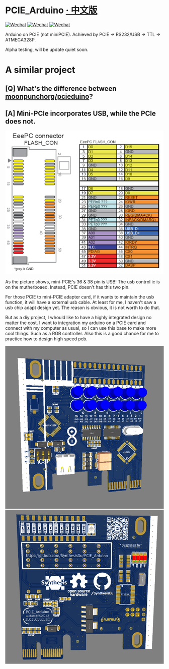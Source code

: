 # PCIE_Arduino [· 中文版](README/READMEcn.md)

[![Wechat](https://img.shields.io/badge/-VMA%E7%A1%AC%E4%BB%B6%E7%A4%BE-green?style=flat&logo=Wechat&logoColor=white)](https://mp.weixin.qq.com/mp/profile_ext?action=home&__biz=MzI1NDQ4MzIxMg==&scene=124&uin=&key=&devicetype=Windows+10+x64&version=63010043&lang=zh_CN&a8scene=7&fontgear=2)
[![Wechat](https://img.shields.io/badge/-SynthesisDu-green?style=flat&logo=Wechat&logoColor=white)](https://mp.weixin.qq.com/mp/profile_ext?action=home&__biz=MzIxODQ0NzQ1OQ==&scene=124&uin=&key=&devicetype=Windows+10+x64&version=63010043&lang=zh_CN&a8scene=7&fontgear=2)
[![Wechat](https://img.shields.io/badge/-RGB_YES-05bfdf?style=flat&logo=Bilibili&logoColor=white)](https://space.bilibili.com/62596542)

Arduino on PCIE (not miniPCIE). Achieved by PCIE → RS232/USB → TTL → ATMEGA328P.

Alpha testing, will be update quiet soon.


# A similar project


[Q] What's the difference between [moonpunchorg/pcieduino](https://github.com/moonpunchorg/pcieduino)?
---
[A] Mini-PCIe incorporates USB, while the PCIe does not.
---
![(image load failed)](README/img/mini-PCIE.png)

As the picture shows, mini-PCIE's 36 & 38 pin is USB! The usb control ic is on the mutherboaed.
Instead, PCIE doesn't has this two pin.

For those PCIE to mini-PCIE adapter card, if it wants to maintain the usb function, it will have a external usb cable. At least for me, I haven't saw a usb chip adapt design yet. The reason is obvious, it is not worth to do that.

But as a diy project, I whould like to have a highly integrated design no matter the cost. I want to integration my arduino on a PCIE card and connect with my computer as usual, so I can use this base to make more cool things. Such as a RGB controller. Also this is a good chance for me to practice how to design high speed pcb.


![(image load failed)](README/img/1.png)
![(image load failed)](README/img/2.png)
